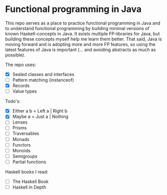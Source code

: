 # Functional programming in Java

This repo serves as a place to practice functional programming in Java and to understand functional programming by building minimal versions of known Haskell-concepts in Java. It exists multiple FP-libraries for Java, but building these concepts myself help me learn them better. That said, Java is moving forward and is adopting more and more FP features, so using the latest features of Java is important (... and avoiding abstracts as much as possible).

The repo uses:
- [x] Sealed classes and interfaces
- [ ] Pattern matching (instanceof)
- [x] Records
- [ ] Value types

Todo's:  
- [x] Either a b = Left a | Right b  
- [x] Maybe a = Just a | Nothing  
- [ ] Lenses  
- [ ] Prisms  
- [ ] Traversables  
- [ ] Monads  
- [ ] Functors
- [ ] Monoids  
- [ ] Semigroups  
- [ ] Partial functions

Haskell books I read:  
- [ ] The Haskell Book
- [ ] Haskell in Depth